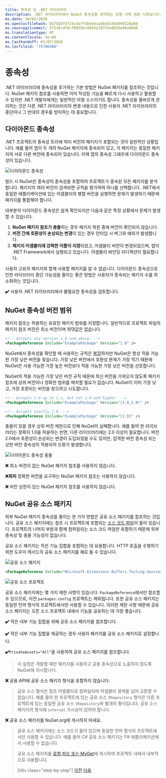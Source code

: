 ```yaml
---
title: 종속성 및 .NET 라이브러리
description: .NET 라이브러리에서 NuGet 종속성을 관리하는 모범 사례 권장 사항입니다.
ms.date: 10/02/2018
ms.openlocfilehash: b5742bf4724c4aff4beb4ca40a543bd096528a00
ms.sourcegitcommit: 5f236cd78cf09593c8945a7d753e0850e96a0b80
ms.translationtype: HT
ms.contentlocale: ko-KR
ms.lasthandoff: 01/07/2020
ms.locfileid: "75706506"
---
```

# <a name="dependencies"></a>종속성

.NET 라이브러리에 종속성을 추가하는 기본 방법은 NuGet 패키지를 참조하는 것입니다. NuGet 패키지 참조를 사용하면 이미 작성된 기능을 빠르게 다시 사용하고 활용할 수 있지만 .NET 개발자에게는 일반적인 마찰 소스이기도 합니다. 종속성을 올바르게 관리하는 것은 다른 .NET 라이브러리의 변경 내용으로 인한 사용자 .NET 라이브러리의 중단이나 그 반대의 경우를 방지하는 데 중요합니다.

## <a name="diamond-dependencies"></a>다이아몬드 종속성

.NET 프로젝트의 종속성 트리에 여러 버전의 패키지가 포함되는 것이 일반적인 상황입니다. 예를 들어 앱이 두 개의 NuGet 패키지에 종속되어 있고, 각 패키지는 동일한 패키지의 서로 다른 버전에 종속되어 있습니다. 이제 앱의 종속성 그래프에 다이아몬드 종속성이 있습니다.

![다이아몬드 종속성](./media/dependencies/diamond-dependency.png "다이아몬드 종속성")

빌드 시 NuGet은 종속성의 종속성을 포함하여 프로젝트가 종속된 모든 패키지를 분석합니다. 패키지의 여러 버전이 검색되면 규칙을 평가하여 하나를 선택합니다. .NET에서 동일한 애플리케이션에 있는 어셈블리의 병렬 버전을 실행하면 문제가 발생하기 때문에 패키지를 통합해야 합니다.

대부분의 다이아몬드 종속성은 쉽게 확인되지만 다음과 같은 특정 상황에서 문제가 발생할 수 있습니다.

1. **NuGet 패키지 참조가 충돌**하는 경우 패키지 복원 중에 버전이 확인되지 않습니다.
2. **버전 간에 호환성이 손상되는 변경**이 있는 경우 런타임 시 버그와 예외가 발생합니다.
3. **패키지 어셈블리에 강력한 이름이 지정**되었고, 어셈블리 버전이 변경되었으며, 앱이 .NET Framework에서 실행되고 있습니다. 어셈블리 바인딩 리디렉션이 필요합니다.

사용자 고유의 패키지와 함께 사용할 패키지를 알 수 없습니다. 다이아몬드 종속성으로 인한 라이브러리 중단 가능성을 줄이는 좋은 방법은 사용자가 종속되는 패키지 수를 최소화하는 것입니다.

**✔️** 사용자 .NET 라이브러리에서 불필요한 종속성을 검토합니다.

## <a name="nuget-dependency-version-ranges"></a>NuGet 종속성 버전 범위

패키지 참조는 허용하는 유효한 패키지 범위를 지정합니다. 일반적으로 프로젝트 파일의 패키지 참조 버전은 최소 버전이며 최댓값은 없습니다.

```xml
<!-- Accepts any version 1.0 and above. -->
<PackageReference Include="ExamplePackage" Version="1.0" />
```

NuGet에서 종속성을 확인할 때 사용하는 규칙은 [복잡](/nuget/consume-packages/dependency-resolution)하지만 NuGet은 항상 적용 가능한 가장 낮은 버전을 찾습니다. 가장 낮은 버전에서 호환성 문제가 가장 적기 때문에 NuGet은 사용 가능한 가장 높은 버전보다 적용 가능한 가장 낮은 버전을 선호합니다.

NuGet의 적용 가능한 가장 낮은 버전 규칙 때문에 최신 버전을 가져오지 않도록 패키지 참조에 상위 버전이나 정확한 범위를 배치할 필요가 없습니다. NuGet이 이미 가장 낮고, 가장 호환되는 버전을 찾으려고 시도합니다.

```xml
<!-- Accepts 1.0 up to 1.x, but not 2.0 and higher. -->
<PackageReference Include="ExamplePackage" Version="[1.0,2.0)" />

<!-- Accepts exactly 1.0. -->
<PackageReference Include="ExamplePackage" Version="[1.0]" />
```

충돌이 있을 경우 상위 버전 제한으로 인해 NuGet이 실패합니다. 예를 들어 한 라이브러리는 정확히 1.0을 허용하는 반면, 다른 라이브러리에는 2.0 이상이 필요합니다. 버전 2.0에서 호환성이 손상되는 변경이 도입되었을 수도 있지만, 엄격한 버전 종속성 또는 상한 버전 종속성이 적용되어 오류가 발생합니다.

![다이아몬드 종속성 충돌](./media/dependencies/diamond-dependency-conflict.png "다이아몬드 종속성 충돌")

**❌** 최소 버전이 없는 NuGet 패키지 참조를 사용하지 않습니다.

**❌회피** 정확한 버전을 요구하는 NuGet 패키지 참조는 사용하지 않습니다.

**❌** 버전 상한이 있는 NuGet 패키지 참조를 사용하지 않습니다.

## <a name="nuget-shared-source-packages"></a>NuGet 공유 소스 패키지

외부 NuGet 패키지 종속성을 줄이는 한 가지 방법은 공유 소스 패키지를 참조하는 것입니다. 공유 소스 패키지에는 참조 시 프로젝트에 포함되는 [소스 코드 파일](/nuget/reference/nuspec#including-content-files)이 들어 있습니다. 프로젝트의 나머지 부분과 함께 컴파일되는 소스 코드 파일만 포함하기 때문에 외부 종속성 및 충돌 가능성이 없습니다.

공유 소스 패키지는 작은 기능 집합을 포함하는 데 유용합니다. HTTP 호출을 수행하기 위한 도우미 메서드의 공유 소스 패키지를 예로 들 수 있습니다.

![공유 소스 패키지](./media/dependencies/shared-source-package.png "공유 소스 패키지")

```xml
<PackageReference Include="Microsoft.Extensions.Buffers.Testing.Sources" PrivateAssets="All" Version="1.0" />
```

![공유 소스 프로젝트](./media/dependencies/shared-source-project.png "공유 소스 프로젝트")

공유 소스 패키지에는 몇 가지 제한 사항이 있습니다. `PackageReference`에서만 참조할 수 있으므로, 이전 `packages.config` 프로젝트는 제외됩니다. 또한 공유 소스 패키지는 동일한 언어 형식의 프로젝트에서만 사용할 수 있습니다. 이러한 제한 사항 때문에 공유 소스 패키지는 오픈 소스 프로젝트 내에서 기능을 공유하는 데 가장 좋습니다.

**✔️** 작은 내부 기능 집합을 위해 공유 소스 패키지를 참조합니다.

**✔️** 작은 내부 기능 집합을 제공하는 경우 사용자 패키지를 공유 소스 패키지로 설정합니다.

**✔️**`PrivateAssets="All"`을 사용하여 공유 소스 패키지를 참조합니다.

> 이 설정은 개발할 때만 패키지를 사용하고 공용 종속성으로 노출하지 않도록 NuGet에 지시합니다.

**❌** 공용 API에 공유 소스 패키지 형식을 포함하지 않습니다.

> 공유 소스 형식은 참조 어셈블리로 컴파일되며 어셈블리 경계를 넘어 교환할 수 없습니다. 예를 들어 한 프로젝트에 있는 공유 소스 `IRepository` 형식은 다른 프로젝트에 있는 동일한 공유 소스 `IRepository`와 별개의 형식입니다. 공유 소스 패키지의 형식에 `internal` 가시성이 있어야 합니다.

**❌** 공유 소스 패키지를 NuGet.org에 게시하지 마세요.

> 공유 소스 패키지에는 소스 코드가 들어 있으며 동일한 언어 형식의 프로젝트에서만 사용할 수 있습니다. 예를 들어 C# 공유 소스 패키지는 F# 애플리케이션에서 사용할 수 없습니다.
>
> 공유 소스 패키지를 [로컬 피드 또는 MyGet](./publish-nuget-package.md)에 게시하여 프로젝트 내에서 내부적으로 사용합니다.

>[!div class="step-by-step"]
>[이전](nuget.md)
>[다음](sourcelink.md)
